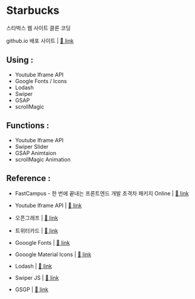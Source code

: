 # Starbucks

스타벅스 웹 사이트 클론 코딩

github.io 배포 사이트 |
<a href="https://hdy86.github.io/starbucks" title="Starbucks" target="_blank">🔗 link</a>

## Using :

- Youtube Iframe API
- Google Fonts / Icons
- Lodash
- Swiper
- GSAP
- scrollMagic

## Functions :

- Youtube Iframe API
- Swiper Slider
- GSAP Animtaion
- scrollMagic Animation

## Reference :

- FastCampus - 한 번에 끝내는 프론트엔드 개발 초격차 패키지 Online |
  <a href="https://fastcampus.co.kr/dev_online_frontend" title="FastCampus" target="_blank">🔗 link</a>

- Youtube Iframe API |
  <a href="https://developers.google.com/youtube/iframe_api_reference?hl=ko" title="Youtube Iframe" target="_blank">🔗 link</a>

- 오픈그래프 |
  <a href="https://ogp.me/" title="Open Graph" target="_blank">🔗 link</a>

- 트위터카드 |
  <a href="https://developer.twitter.com/en/docs/twitter-for-websites/cards/guides/getting-started" title="Twitter Card" target="_blank">🔗 link</a>

- Gooogle Fonts |
  <a href="https://fonts.google.com/" title="Google Fonts" target="_blank">🔗 link</a>

- Gooogle Material Icons |
  <a href="https://material.io/resources/icons/" title="Google Material Icons" target="_blank">🔗 link</a>

- Lodash |
  <a href="https://lodash.com/" title="Lodash" target="_blank">🔗 link</a>

- Swiper JS |
  <a href="https://swiperjs.com/" title="Swiper Slider" target="_blank">🔗 link</a>

- GSGP |
  <a href="https://greensock.com/docs/v2/" title="GSGP" target="_blank">🔗 link</a>
